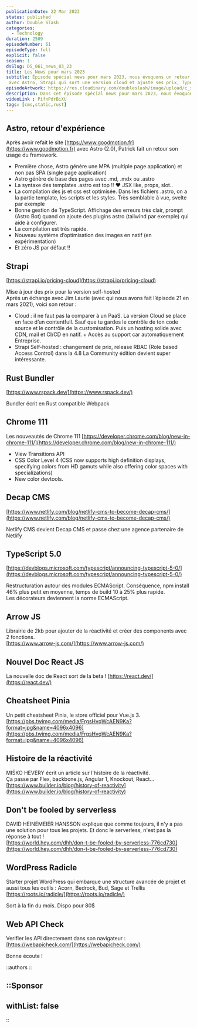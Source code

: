 ```yaml
---
publicationDate: 22 Mar 2023
status: published
author: Double Slash
categories:
  - Technology
duration: 2509
episodeNumber: 61
episodeType: full
explicit: false
season: 1
dsSlug: DS_061_news_03_23
title: Les News pour mars 2023
subtitle: Épisode spécial news pour mars 2023, nous évoquons un retour d'expérience
 avec Astro, Strapi qui sort une version cloud et ajuste ses prix, TypeScript 5.0, WordPress Radicle...
episodeArtwork: https://res.cloudinary.com/doubleslash/image/upload/c_scale,q_80:444,w_300/v1679433180/episode/ART_61_news03_h42zrh.png
description: Dans cet épisode spécial news pour mars 2023, nous évoquons un retour d'expérience avec Astro, Strapi qui sort une version cloud et ajuste ses prix, TypeScript 5.0, WordPress Radicle, la nouvelle doc React, etc..
videoLink : PifnPdrBiXU
tags: [cms,static,rust]
---
```


## Astro, retour d'expérience

Après avoir refait le site [https://www.goodmotion.fr](https://www.goodmotion.fr) avec Astro (2.0), Patrick fait un retour son usage du framework.

- Première chose, Astro génère une MPA (multiple page application) et non pas SPA (single page application)
- Astro génère de base des pages avec .md, .mdx ou .astro
- La syntaxe des templates .astro est top !! ❤️ JSX like, props, slot..
- La compilation des js et css est optimisée. Dans les fichiers .astro, on a la partie template, les scripts et les styles. Très semblable à vue, svelte par exemple
- Bonne gestion de TypeScript. Affichage des erreurs très clair, prompt (Astro Bot) quand on ajoute des plugins astro (tailwind par exemple) qui aide à configurer.
- La compilation est très rapide.
- Nouveau système d’optimisation des images en natif (en expérimentation)
- Et zéro JS par défaut  !!

## Strapi

[https://strapi.io/pricing-cloud](https://strapi.io/pricing-cloud)

Mise à jour des prix pour la version self-hosted  
Après un échange avec Jim Laurie (avec qui nous avons fait l’épisode 21 en mars 2021), voici son retour :  

- Cloud : il ne faut pas la comparer à un PaaS. La version Cloud se place en face d’un contentfull. Sauf que tu gardes le contrôle de ton code source et le contrôle de la customisation. Puis un hosting solide avec CDN, mail et CI/CD en natif. + Accès au support car automatiquement Entreprise.
- Strapi Self-hosted : changement de prix, release RBAC (Role based Access Control) dans la 4.8
La Community édition devient super intéressante.

## Rust Bundler

[https://www.rspack.dev/](https://www.rspack.dev/)

Bundler écrit en Rust compatible Webpack

## Chrome 111

Les nouveautés de Chrome 111
[https://developer.chrome.com/blog/new-in-chrome-111/](https://developer.chrome.com/blog/new-in-chrome-111/)

- View Transitions API
- CSS Color Level 4 (CSS now supports high definition displays, specifying colors from HD gamuts while also offering color spaces with specializations)
- New color devtools.

## Decap CMS

[https://www.netlify.com/blog/netlify-cms-to-become-decap-cms/](https://www.netlify.com/blog/netlify-cms-to-become-decap-cms/)

Netlify CMS devient Decap CMS et passe chez une agence partenaire de Netlify

## TypeScript 5.0

[https://devblogs.microsoft.com/typescript/announcing-typescript-5-0/](https://devblogs.microsoft.com/typescript/announcing-typescript-5-0/)

Restructuration autour des modules ECMAScript. Conséquence, npm install 46% plus petit en moyenne, temps de build 10 à 25% plus rapide.  
Les décorateurs deviennent la norme ECMAScript.

## Arrow JS

Librairie de 2kb pour ajouter de la réactivité et créer des components avec 2 fonctions.  
[https://www.arrow-js.com/](https://www.arrow-js.com/)

## Nouvel Doc React JS

La nouvelle doc de React sort de la beta !
[https://react.dev/](https://react.dev/)

## Cheatsheet Pinia

Un petit cheatsheet Pinia, le store officiel pour Vue.js 3.
[https://pbs.twimg.com/media/FrgsHvqWcAEN9Ka?format=jpg&name=4096x4096](https://pbs.twimg.com/media/FrgsHvqWcAEN9Ka?format=jpg&name=4096x4096)

## Histoire de la réactivité

MIŠKO HEVERY écrit un article sur l'histoire de la réactivité.  
Ça passe par Flex, backbone.js, Angular 1, Knockout, React...  
[https://www.builder.io/blog/history-of-reactivity](https://www.builder.io/blog/history-of-reactivity)

## Don't be fooled by serverless

DAVID HEINEMEIER HANSSON explique que comme toujours, il n'y a pas une solution pour tous les projets. Et donc le serverless, n'est pas la réponse à tout !  
[https://world.hey.com/dhh/don-t-be-fooled-by-serverless-776cd730](https://world.hey.com/dhh/don-t-be-fooled-by-serverless-776cd730)

## WordPress Radicle

Starter projet WordPress qui embarque une structure avancée de projet et aussi tous les outils : Acorn, Bedrock, Bud, Sage et Trellis  
[https://roots.io/radicle/](https://roots.io/radicle/)

Sort à la fin du mois. Dispo pour 80$

## Web API Check

Verifier les API directement dans son navigateur :    
[https://webapicheck.com/](https://webapicheck.com/)

Bonne écoute !

::authors
::

::Sponsor
---

withList: false
---

::
